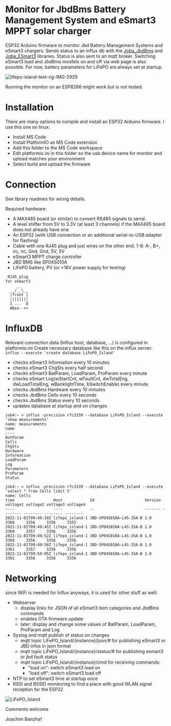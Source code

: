 # Monitor for JbdBms Battery Management System and eSmart3 MPPT solar charger

ESP32 Arduino firmware to monitor Jbd Battery Management Systems and eSmart3 chargers. 
Sends status to an Influx db with the [Joba_JbdBms](https://github.com/joba-1/Joba_JbdBms) 
and [Joba_ESmart3](https://github.com/joba-1/Joba_ESmart3) libraries.
Status is also sent to an mqtt broker.
Switching eSmart3 load and JbdBms mosfets on and off via web page is also possible.
For now, battery parameters for LiFePO are always set at startup.

![lifepo-island-test-rig-IMG-2929](https://user-images.githubusercontent.com/32450554/199218951-2d38cff8-8812-4187-9072-7caadacad0b7.jpg)

Running the monitor on an ESP8266 might work but is not tested.

# Installation
There are many options to compile and install an ESP32 Arduino firmware. I use this one on linux:
* Install MS Code
 * Install PlatformIO as MS Code extension
* Add this folder to the MS Code workspace
* Edit platformio.ini in this folder so the usb device name for monitor and upload matches your environment
* Select build and upload the firmware

# Connection
See library readmes for wiring details.

Required hardware:
* A MAX485 board (or similar) to convert RS485 signals to serial.
* A level shifter from 5V to 3.3V (at least 3 channels) if the MAX485 board does not already have one
* An ESP32 (with USB connection or an additional serial-to-USB adapter for flashing)
* Cable with one RJ45 plug and just wires on the other end. 1-8: A-, B+, nc, nc, Gnd, Gnd, 5V, 5V
* eSmart3 MPPT charge controller
* JBD BMS like SP04S010A
* LiFePO battery, PV (or >16V power supply for testing)
``` 
 RJ45 plug
for eSmart3
     __
  __/__\__
  |front |
  ||||||||
  1 ...  8
  ABxx--++
```

# InfluxDB
Relevant connection data (Influx host, database, ...) is configured in platformio.ini
Create necessary database like this on the influx server: `influx --execute 'create database LiFePO_Island'` 

* checks eSmart3 Information every 10 minutes
* checks eSmart3 ChgSts every half second
* checks eSmart3 BatParam, LoadParam, ProParam every minute
* checks eSmart Log(wStartCnt, wFaultCnt, dwTotalEng, dwLoadTotalEng, wBacklightTime, bSwitchEnable) every minute
* checks JbdBms Hardware every 10 minutes
* checks JbdBms Cells every 10 seconds
* checks JbdBms Status every 10 seconds 
* updates database at startup and on changes

```
job4:~ > influx -precision rfc3339 --database LiFePO_Island --execute 'show measurements'
name: measurements
name
----
BatParam
Cells
ChgSts
Hardware
Information
LoadParam
Log
Parameters
ProParam
Status

job4:~ > influx -precision rfc3339 --database LiFePO_Island --execute 'select * from Cells limit 5'
name: Cells
time                 Host            Id                      Version voltage1 voltage2 voltage3 voltage4
----                 ----            --                      ------- -------- -------- -------- --------
2022-11-01T09:49:39Z lifepo_island-1 JBD-SP04S010A-L4S-35A-B 1.0     3360     3356     3356     3355
2022-11-01T09:49:45Z lifepo_island-1 JBD-SP04S010A-L4S-35A-B 1.0     3360     3357     3356     3356
2022-11-01T09:49:52Z lifepo_island-1 JBD-SP04S010A-L4S-35A-B 1.0     3360     3356     3356     3356
2022-11-01T09:49:58Z lifepo_island-1 JBD-SP04S010A-L4S-35A-B 1.0     3361     3357     3356     3356
2022-11-01T09:50:05Z lifepo_island-1 JBD-SP04S010A-L4S-35A-B 1.0     3361     3356     3356     3356
```

# Networking
since WiFi is needed for Influx anyways, it is used for other stuff as well:
* Webserver 
    * display links for JSON of all eSmart3 item categories and JbdBms commands
    * enables OTA firmware update
    * later: display and change some values of BatParam, LoadParam, ProParam and Log
* Syslog and mqtt publish of status on changes
    * mqtt topic LiFePO_Island/{instance}/json/# for publishing eSmart3 or JBD infos in json format 
    * mqtt topic LiFePO_Island/{instance}/status/# for publishing esmart3 or jbd fault status 
    * mqtt topic LiFePO_Island/{instance}/cmd for receiving commands:
        * "load on": switch eSmart3 load on
        * "load off": switch eSmart3 load off
* NTP to set eSmart3 time at startup once
* RSSI and BSSID monitoring to find a place with good WLAN signal reception for the ESP32

![LiFePO_Island](https://user-images.githubusercontent.com/32450554/199284797-8ae049ff-4aa1-495b-8e3d-3111fb9d40d6.png)

Comments welcome

Joachim Banzhaf

